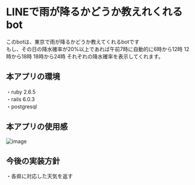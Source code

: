 # LINEで雨が降るかどうか教えれくれるbot

このbotは、東京で雨が降るかどうか教えてくれるbotです</br>
もし、その日の降水確率が20%以上であれば午前7時に自動的に6時から12時 12時から18時 18時から24時 それぞれの降水確率を表示してくれます。</br> 

## 本アプリの環境
・ruby 2.6.5</br>
・rails 6.0.3</br>
・postgresql

## 本アプリの使用感
![image](https://user-images.githubusercontent.com/71375582/107192591-27497780-6a31-11eb-9f59-e0fc26d26b2a.png)

## 今後の実装方針
・各県に対応した天気を返す
